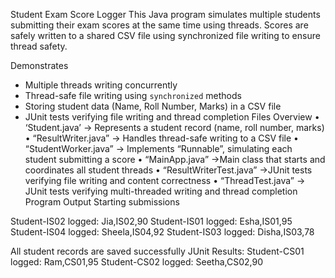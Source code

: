 Student Exam Score Logger
This Java program simulates multiple students submitting their exam scores at the same time using  threads.
Scores are safely written to a shared CSV file using synchronized file writing to ensure thread safety.

Demonstrates
- Multiple threads writing concurrently  
- Thread-safe file writing using `synchronized` methods  
- Storing student data (Name, Roll Number, Marks) in a CSV file  
- JUnit tests verifying file writing and thread completion
Files Overview
•	‘Student.java’ -> Represents a student record (name, roll number, marks) 
•	“ResultWriter.java” -> Handles thread-safe writing to a CSV file 
•	“StudentWorker.java” -> Implements “Runnable”, simulating each student submitting a score 
•	“MainApp.java” ->Main class that starts and coordinates all student threads 
•	“ResultWriterTest.java” ->JUnit tests verifying file writing and content correctness 
•	“ThreadTest.java” -> JUnit tests verifying multi-threaded writing and thread completion 
Program Output
Starting submissions

Student-IS02 logged: Jia,IS02,90
Student-IS01 logged: Esha,IS01,95
Student-IS04 logged: Sheela,IS04,92
Student-IS03 logged: Disha,IS03,78

All student records are saved successfully
JUnit Results:
Student-CS01 logged: Ram,CS01,95
Student-CS02 logged: Seetha,CS02,90


